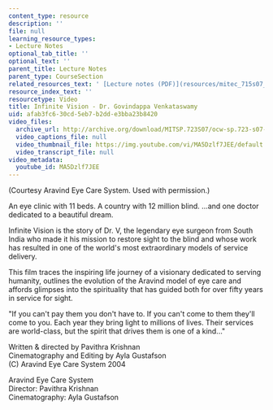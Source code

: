 ```yaml
---
content_type: resource
description: ''
file: null
learning_resource_types:
- Lecture Notes
optional_tab_title: ''
optional_text: ''
parent_title: Lecture Notes
parent_type: CourseSection
related_resources_text: ' [Lecture notes (PDF)](resources/mitec_715s07_notes08)'
resource_index_text: ''
resourcetype: Video
title: Infinite Vision - Dr. Govindappa Venkataswamy
uid: afab3fc6-30cd-5eb7-b2dd-e3bba23b8420
video_files:
  archive_url: http://archive.org/download/MITSP.723S07/ocw-sp.723-s07-infinite-vision_300k.mp4
  video_captions_file: null
  video_thumbnail_file: https://img.youtube.com/vi/MA5Dzlf7JEE/default.jpg
  video_transcript_file: null
video_metadata:
  youtube_id: MA5Dzlf7JEE
---
```


(Courtesy Aravind Eye Care System. Used with permission.)

An eye clinic with 11 beds. A country with 12 million blind. ...and one doctor dedicated to a beautiful dream.

Infinite Vision is the story of Dr. V, the legendary eye surgeon from South India who made it his mission to restore sight to the blind and whose work has resulted in one of the world's most extraordinary models of service delivery.

This film traces the inspiring life journey of a visionary dedicated to serving humanity, outlines the evolution of the Aravind model of eye care and affords glimpses into the spirituality that has guided both for over fifty years in service for sight.

"If you can't pay them you don't have to. If you can't come to them they'll come to you. Each year they bring light to millions of lives. Their services are world-class, but the spirit that drives them is one of a kind..."

Written & directed by Pavithra Krishnan  
Cinematography and Editing by Ayla Gustafson  
(C) Aravind Eye Care System 2004

Aravind Eye Care System  
Director: Pavithra Krishnan  
Cinematography: Ayla Gustafson